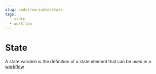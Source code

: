 ```yaml
---
slug: /odsl/variable/state
tags:
  - state
  - workflow
---
```

State
=====================

A state variable is the definition of a state element that can be used in a [workflow](Workflow)
